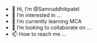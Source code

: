 - 👋 Hi, I’m @Samruddhikpatel
- 👀 I’m interested in ...
- 🌱 I’m currently learning MCA
- 💞️ I’m looking to collaborate on ...
- 📫 How to reach me ...

<!---
Samruddhikpatel/Samruddhikpatel is a ✨ special ✨ repository because its `README.md` (this file) appears on your GitHub profile.
You can click the Preview link to take a look at your changes.
--->
